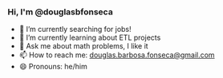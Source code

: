 ### Hi, I'm @douglasbfonseca
- 🔭 I’m currently searching for jobs!
- 🌱 I’m currently learning about ETL projects
- 💬 Ask me about math problems, I like it
- 📫 How to reach me: douglas.barbosa.fonseca@gmail.com
- 😄 Pronouns: he/him

<!--
**douglasbfonseca/douglasbfonseca** is a ✨ _special_ ✨ repository because its `README.md` (this file) appears on your GitHub profile.

Here are some ideas to get you started:

- 🔭 I’m currently searching for jobs!
- 🌱 I’m currently learning about ETL projects
- 💬 Ask me about math problems, I like it
- 📫 How to reach me: douglas.barbosa.fonseca@gmail.com
- 😄 Pronouns: he/him
-->
